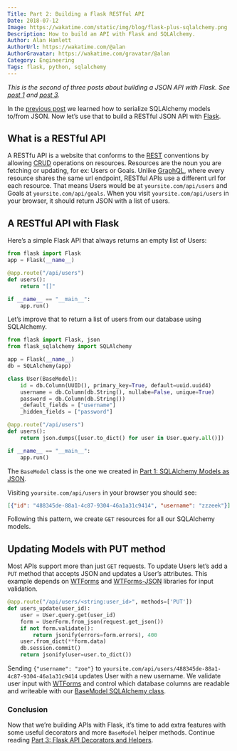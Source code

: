 ```yaml
---
Title: Part 2: Building a Flask RESTful API
Date: 2018-07-12
Image: https://wakatime.com/static/img/blog/flask-plus-sqlalchemy.png
Description: How to build an API with Flask and SQLAlchemy.
Author: Alan Hamlett
AuthorUrl: https://wakatime.com/@alan
AuthorGravatar: https://wakatime.com/gravatar/@alan
Category: Engineering
Tags: flask, python, sqlalchemy
---
```


*This is the second of three posts about building a JSON API with Flask. See [post 1][part1] and [post 3][part3].*

In the [previous post][part1] we learned how to serialize SQLAlchemy models to/from JSON.
Now let’s use that to build a RESTful JSON API with [Flask][flask].

## What is a RESTful API

A RESTfu API is a website that conforms to the [REST][rest] conventions by allowing [CRUD][crud] operations on resources.
Resources are the noun you are fetching or updating, for ex: Users or Goals.
Unlike [GraphQL][graphql], where every resource shares the same url endpoint, RESTful APIs use a different url for each resource.
That means Users would be at `yoursite.com/api/users` and Goals at `yoursite.com/api/goals`.
When you visit `yoursite.com/api/users` in your browser, it should return JSON with a list of users.

## A RESTful API with Flask

Here’s a simple Flask API that always returns an empty list of Users:

```python
from flask import Flask
app = Flask(__name__)

@app.route("/api/users")
def users():
    return "[]"

if __name__ == "__main__":
    app.run()
```

Let’s improve that to return a list of users from our database using SQLAlchemy.

```python
from flask import Flask, json
from flask_sqlalchemy import SQLAlchemy

app = Flask(__name__)
db = SQLAlchemy(app)

class User(BaseModel):
    id = db.Column(UUID(), primary_key=True, default=uuid.uuid4)
    username = db.Column(db.String(), nullabe=False, unique=True)
    password = db.Column(db.String())
    _default_fields = ["username"]
    _hidden_fields = ["password"]

@app.route("/api/users")
def users():
    return json.dumps([user.to_dict() for user in User.query.all()])

if __name__ == "__main__":
    app.run()
```

The `BaseModel` class is the one we created in [Part 1: SQLAlchemy Models as JSON][part1].

Visiting `yoursite.com/api/users` in your browser you should see:

```json
[{"id": "488345de-88a1-4c87-9304-46a1a31c9414", "username": "zzzeek"}]
```

Following this pattern, we create `GET` resources for all our SQLAlchemy models.

## Updating Models with PUT method

Most APIs support more than just `GET` requests.
To update Users let’s add a `PUT` method that accepts JSON and updates a User’s attributes.
This example depends on [WTForms][wtforms] and [WTForms-JSON][wtforms-json] libraries for input validation.

```python
@app.route("/api/users/<string:user_id>", methods=['PUT'])
def users_update(user_id):
    user = User.query.get(user_id)
    form = UserForm.from_json(request.get_json())
    if not form.validate():
        return jsonify(errors=form.errors), 400
    user.from_dict(**form.data)
    db.session.commit()
    return jsonify(user=user.to_dict())
```

Sending `{"username": "zoe"}` to `yoursite.com/api/users/488345de-88a1-4c87-9304-46a1a31c9414` updates User with a new username.
We validate user input with [WTForms][wtforms] and control which database columns are readable and writeable with our [BaseModel SQLAlchemy class][part1].

### Conclusion

Now that we’re building APIs with Flask, it’s time to add extra features with some useful decorators and more `BaseModel` helper methods.
Continue reading [Part 3: Flask API Decorators and Helpers][part3].

[flask]: https://www.palletsprojects.com/p/flask/
[rest]: https://en.wikipedia.org/wiki/Representational_state_transfer
[crud]: https://en.wikipedia.org/wiki/Create,_read,_update_and_delete
[graphql]: https://graphql.org/
[wtforms]: https://wtforms.readthedocs.io/en/stable/
[wtforms-json]: https://wtforms-json.readthedocs.io/en/latest/

[part1]: https://wakatime.com/blog/32-part-1-sqlalchemy-models-to-json
[part3]: https://wakatime.com/blog/34-part-3-flask-api-decorators-and-helpers
